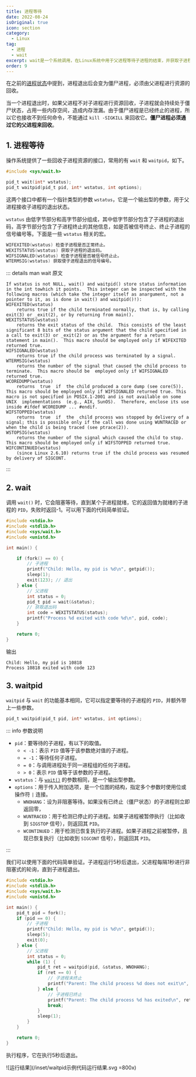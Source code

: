 ```yaml
---
title: 进程等待
date: 2022-08-24
isOriginal: true
icon: section
category:
  - Linux
tag:
  - 进程
  - wait
excerpt: wait是一个系统调用，在Linux系统中用于父进程等待子进程的结束，并获取子进程的退出状态信息。
order: 9
---
```


在之前的[进程状态](/posts/linux/process-status.html)中提到，进程退出后会变为僵尸进程，必须由父进程进行资源的回收。

当一个进程退出时，如果父进程不对子进程进行资源回收，子进程就会持续处于僵尸状态，占用一些内存空间，造成内存泄漏。由于僵尸进程是已经终止的进程，所以它也接收不到任何命令，不能通过 `kill -SIGKILL` 来回收它。**僵尸进程必须通过它的父进程来回收**。

## 1. 进程等待

操作系统提供了一些回收子进程资源的接口，常用的有 `wait` 和 `waitpid`，如下。

~~~c
#include <sys/wait.h>

pid_t wait(int* wstatus);
pid_t waitpid(pid_t pid, int* wstatus, int options);
~~~

这两个接口中都有一个指针类型的参数 `wstatus`，它是一个输出型的参数，用于父进程接收子进程的退出状态。

`wstatus` 由低字节部分和高字节部分组成，其中低字节部分包含了子进程的退出码，高字节部分包含了子进程终止的其他信息，如是否被信号终止、终止子进程的信号编号等。下面是一些 `wstatus` 相关的宏。

~~~c
WIFEXITED(wstatus) 检查子进程是否正常终止。
WEXITSTATUS(wstatus) 获取子进程的退出码。
WIFSIGNALED(wstatus) 检查子进程是否被信号终止止。
WTERMSIG(wstatus) 获取使子进程退出的信号编号。
~~~

::: details man wait 原文

~~~text:no-line-numbers
If wstatus is not NULL, wait() and waitpid() store status information in the int towhich it points.  This integer can be inspected with the following macros (which take the integer itself as anargument, not a pointer to it, as is done in wait() and waitpid()!):
WIFEXITED(wstatus)
    returns true if the child terminated normally, that is, by calling exit(3) or _exit(2), or by returning from main().
WEXITSTATUS(wstatus)
    returns the exit status of the child.  This consists of the least significant 8 bits of the status argument that the child specified in a call to exit(3) or _exit(2) or as the argument for a return statement in main().  This macro should be employed only if WIFEXITED returned true.
WIFSIGNALED(wstatus)
    returns true if the child process was terminated by a signal.
WTERMSIG(wstatus)
    returns the number of the signal that caused the child process to terminate.  This macro should be  employed only if WIFSIGNALED returned true.
WCOREDUMP(wstatus)
    returns  true  if  the child produced a core dump (see core(5)).  This macro should be employed only if WIFSIGNALED returned true. This macro is not specified in POSIX.1‐2001 and is not available on some  UNIX  implementations  (e.g., AIX, SunOS).  Therefore, enclose its use inside #ifdef WCOREDUMP ... #endif.
WIFSTOPPED(wstatus)
    returns  true  if  the  child process was stopped by delivery of a signal; this is possible only if the call was done using WUNTRACED or when the child is being traced (see ptrace(2)).
WSTOPSIG(wstatus)
    returns the number of the signal which caused the child to stop.  This macro should be employed only if WIFSTOPPED returned true.
WIFCONTINUED(wstatus)
    (since Linux 2.6.10) returns true if the child process was resumed by delivery of SIGCONT.
~~~

:::

## 2. wait

调用 `wait()` 时，它会阻塞等待，直到某个子进程就绪，它的返回值为就绪的子进程的 `PID`，失败时返回-1。可以用下面的代码简单验证。

~~~c
#include <stdio.h>
#include <stdlib.h>
#include <sys/wait.h>
#include <unistd.h>

int main() {

    if (fork() == 0) {
        // 子进程
        printf("Child: Hello, my pid is %d\n", getpid());
        sleep(1);
        exit(123); // 退出
    } else {
        // 父进程
        int status = 0;
        pid_t pid = wait(&status);
        // 获取退出码
        int code = WEXITSTATUS(status);
        printf("Process %d exited with code %d\n", pid, code);
    }

    return 0;
}
~~~

输出

~~~text:no-line-numbers
Child: Hello, my pid is 10818
Process 10818 exited with code 123
~~~

## 3. waitpid

`waitpid` 与 `wait` 的功能基本相同，它可以指定要等待的子进程的 `PID`，并额外带上一些参数。

~~~c
pid_t waitpid(pid_t pid, int* wstatus, int options);
~~~

::: info 参数说明

- `pid`：要等待的子进程，有以下的取值。
  - `< -1`：表示 `PID` 值等于该参数绝对值的子进程。
  - `= -1`：等待任何子进程。
  - `= 0`：与调用进程处于同一进程组的任何子进程。
  - `> 0`：表示 `PID` 值等于该参数的子进程。
- `wstatus`：与 [`wait()`](/posts/linux/process-create.html#进程等待) 的参数相同，是一个输出型参数。
- `options`：用于传入附加选项，是一个位图的结构，指定多个参数时使用位或操作符 `|` 连接。
  - `WNOHANG`：设为非阻塞等待。如果没有已终止（僵尸状态）的子进程则立即返回零，
  - `WUNTRACED`：用于检测已停止的子进程。如果子进程被暂停执行（比如收到 `SIGSTOP` 信号），则返回其 `PID`。
  - `WCONTINUED`：用于检测已恢复执行的子进程。如果子进程之前被暂停，且现已恢复执行（比如收到 `SIGCONT` 信号），则返回其 `PID`。

:::

我们可以使用下面的代码简单验证。子进程运行5秒后退出，父进程每隔1秒进行非阻塞式的轮询，直到子进程退出。

~~~c
#include <stdio.h>
#include <stdlib.h>
#include <sys/wait.h>
#include <unistd.h>

int main() {
    pid_t pid = fork();
    if (pid == 0) {
        // 子进程
        printf("Child: Hello, my pid is %d\n", getpid());
        sleep(5);
        exit(0);
    } else {
        // 父进程
        int status = 0;
        while (1) {
            pid_t ret = waitpid(pid, &status, WNOHANG);
            if (ret == 0) {
                // 子进程未终止
                printf("Parent: The child process %d does not exit\n", pid);
            } else {
                // 子进程已终止
                printf("Parent: The child process %d has exited\n", ret);
                break;
            }
            sleep(1);
        }
    }

    return 0;
}
~~~

执行程序，它在执行5秒后退出。

![运行结果](/inset/waitpid示例代码运行结果.svg =800x)

